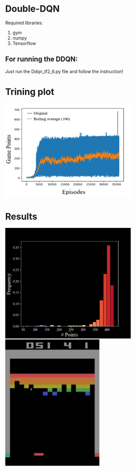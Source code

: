 # Double-DQN

Required libraries:
1) gym 
2) numpy 
3) Tensorflow 

## For running the DDQN:
Just run the Ddqn_tf2_6.py file and follow the instruction!

# Trining plot
<!---
your comment goes here ![IMAGE_DESCRIPTION](plots/Training.PNG)
and here ![IMAGE_DESCRIPTION](plots/Histogram.png)
![Alt Text](plots/gif.gif)
-->

<img src="plots/Training.PNG" width="400" height="300">

# Results
<img src="plots/Histogram.png" width="400" height="350">
<img src="plots/gif.gif" width="300" height="400">

